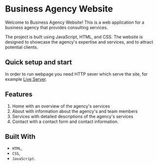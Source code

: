 # Business Agency Website

Welcome to Business Agency Website! This is a web application for a business agency that provides consulting services.

The project is built using JavaScript, HTML, and CSS. The website is designed to showcase the agency's expertise and services, and to attract potential clients.

## Quick setup and start

In order to run webpage you need HTTP sever which serve the site, for example [Live Server](https://marketplace.visualstudio.com/items?itemName=ritwickdey.LiveServer).

## Features

1. Home with an overview of the agency's services
2. About with information about the agency's and team members
3. Services with detailed descriptions of the agency's services
4. Contact with a contact form and contact information.

## Built With

-   `HTML`,
-   `CSS`,
-   `JavaScript`.
